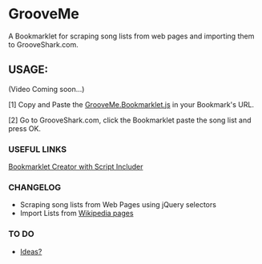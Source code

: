 # GrooveMe
A Bookmarklet for scraping song lists from web pages and importing them to GrooveShark.com.

## USAGE:

(Video Coming soon...)

[1] Copy and Paste the [GrooveMe.Bookmarklet.js](https://raw.githubusercontent.com/kostasx/GrooveMe/master/GrooveMe.Bookmarklet.js) in your Bookmark's URL.

[2] Go to GrooveShark.com, click the Bookmarklet paste the song list and press OK.

### USEFUL LINKS

[Bookmarklet Creator with Script Includer](http://mrcoles.com/bookmarklet/)

### CHANGELOG

* Scraping song lists from Web Pages using jQuery selectors
* Import Lists from [Wikipedia pages](http://en.wikipedia.org/wiki/The_Crow_(soundtrack))

### TO DO

* [Ideas?](https://github.com/kostasx/GrooveMe/issues)